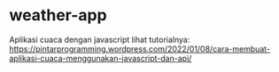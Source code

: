 # weather-app
Aplikasi cuaca dengan javascript
lihat tutorialnya: https://pintarprogramming.wordpress.com/2022/01/08/cara-membuat-aplikasi-cuaca-menggunakan-javascript-dan-api/
